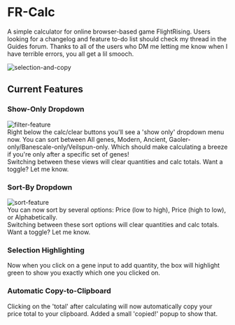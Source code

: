 # FR-Calc
A simple calculator for online browser-based game FlightRising. Users looking for a changelog and feature to-do list should check my thread in the Guides forum. Thanks to all of the users who DM me letting me know when I have terrible errors, you all get a lil smooch. 

![selection-and-copy](https://i.imgur.com/EfLSQ0d.gif)




## Current Features

### Show-Only Dropdown
![filter-feature](https://i.imgur.com/FqINtPM.png)  
Right below the calc/clear buttons you'll see a 'show only' dropdown menu now. You can sort between All genes, Modern, Ancient, Gaoler-only/Banescale-only/Veilspun-only. Which should make calculating a breeze if you're only after a specific set of genes!  
Switching between these views will clear quantities and calc totals. Want a toggle? Let me know.

### Sort-By Dropdown
![sort-feature](https://i.postimg.cc/nzCffpVL/344324.png)  
You can now sort by several options: Price (low to high), Price (high to low), or Alphabetically.   
Switching between these sort options will clear quantities and calc totals. Want a toggle? Let me know. 

### Selection Highlighting
Now when you click on a gene input to add quantity, the box will highlight green to show you exactly which one you clicked on.

### Automatic Copy-to-Clipboard
Clicking on the 'total' after calculating will now automatically copy your price total to your clipboard. Added a small 'copied!' popup to show that.
